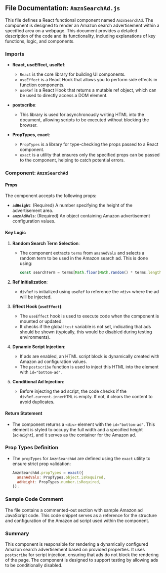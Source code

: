 ## File Documentation: `AmznSearchAd.js`

This file defines a React functional component named `AmznSearchAd`. The component is designed to render an Amazon search advertisement within a specified area on a webpage. This document provides a detailed description of the code and its functionality, including explanations of key functions, logic, and components.

### Imports

- **React, useEffect, useRef**: 
  - `React` is the core library for building UI components.
  - `useEffect` is a React Hook that allows you to perform side effects in function components.
  - `useRef` is a React Hook that returns a mutable ref object, which can be used to directly access a DOM element.

- **postscribe**: 
  - This library is used for asynchronously writing HTML into the document, allowing scripts to be executed without blocking the browser.

- **PropTypes, exact**:
  - `PropTypes` is a library for type-checking the props passed to a React component.
  - `exact` is a utility that ensures only the specified props can be passed to the component, helping to catch potential errors.

### Component: `AmznSearchAd`

#### Props

The component accepts the following props:

- **`adHeight`**: (Required) A number specifying the height of the advertisement area.
- **`amznAdVals`**: (Required) An object containing Amazon advertisement configuration values.

#### Key Logic

1. **Random Search Term Selection**:
   - The component extracts `terms` from `amznAdVals` and selects a random term to be used in the Amazon search ad. This is done using:
     ```javascript
     const searchTerm = terms[Math.floor(Math.random() * terms.length)];
     ```

2. **Ref Initialization**:
   - `divRef` is initialized using `useRef` to reference the `<div>` where the ad will be injected.

3. **Effect Hook (`useEffect`)**:
   - The `useEffect` hook is used to execute code when the component is mounted or updated.
   - It checks if the global `test` variable is not set, indicating that ads should be shown (typically, this would be disabled during testing environments).
   
4. **Dynamic Script Injection**:
   - If ads are enabled, an HTML script block is dynamically created with Amazon ad configuration values. 
   - The `postscribe` function is used to inject this HTML into the element with `id="bottom-ad"`.

5. **Conditional Ad Injection**:
   - Before injecting the ad script, the code checks if the `divRef.current.innerHTML` is empty. If not, it clears the content to avoid duplicates.

#### Return Statement

- The component returns a `<div>` element with the `id="bottom-ad"`. This element is styled to occupy the full width and a specified height (`adHeight`), and it serves as the container for the Amazon ad.

### Prop Types Definition

- The `propTypes` for `AmznSearchAd` are defined using the `exact` utility to ensure strict prop validation:
  ```javascript
  AmznSearchAd.propTypes = exact({
    amznAdVals: PropTypes.object.isRequired,
    adHeight: PropTypes.number.isRequired,
  });
  ```

### Sample Code Comment

The file contains a commented-out section with sample Amazon ad JavaScript code. This code snippet serves as a reference for the structure and configuration of the Amazon ad script used within the component.

### Summary

This component is responsible for rendering a dynamically configured Amazon search advertisement based on provided properties. It uses `postscribe` for script injection, ensuring that ads do not block the rendering of the page. The component is designed to support testing by allowing ads to be conditionally disabled.
